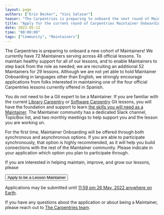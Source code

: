 ```yaml
---
layout: page
authors: ["Erin Becker", "Vini Salazar"]
teaser: "The Carpentries is preparing to onboard the next round of Maintainers. Applications due 24 May"
title: "Apply for the current round of Carpentries Maintainer Onboarding!"
date: 2022-05-12
time: "00:00:00"
tags: ["Community", "Maintainers"]
---
```


The Carpentries is preparing to onboard a new cohort of Maintainers! We currently have 72 Maintainers serving across 48 official lessons. To maintain healthy support for all of our lessons, and to enable Maintainers to step back from the role as needed, we are recruiting an additional 52 Maintainers for 29 lessons. Although we are not yet able to hold Maintainer Onboarding in languages other than English, we strongly encourage applications from folks interested in maintaining one of the four official Carpentries lessons currently offered in Spanish.

You do not need to be a Git expert to be a Maintainer. If you are familiar with the current [Library Carpentry](https://librarycarpentry.org/lc-git/) or [Software Carpentry](https://swcarpentry.github.io/git-novice/) Git lessons, you will have the foundation and support to learn [the skills you will need as a Maintainer](https://www.youtube.com/watch?v=uvWhSYBkZJ0). The Maintainer community has a dedicated Slack channel, TopicBox list, and two monthly meetings to help
support you and the lesson you are working on.

For the first time, Maintainer Onboarding will be offered through both synchronous and asynchronous options. If you are able to participate synchronously, that option is highly recommended, as it will help you build connections with the rest of the Maintainer community. Please indicate in your application which option you plan to participate through.

If you are interested in helping maintain, improve, and grow our lessons, please 

<a href="https://docs.google.com/forms/d/e/1FAIpQLSflfG-PW0MjNT2lyAIn6BoZSiZUvgTPn2F64psdaIyJJ8e4SA/viewform?usp=sf_link">
        <button class="btn">
            Apply to be a Lesson Maintainer
        </button>
</a>

Applications may be submitted until [11:59 pm 26 May, 2022 anywhere on Earth](https://www.timeanddate.com/worldclock/fixedtime.html?msg=Deadline+for+Maintainer+Onboarding+applications&iso=20220526T235959&p1=3399).

If you have any questions about the application or about being a Maintainer, please reach out to [The Carpentries team](mailto:team@carpentries.org).
